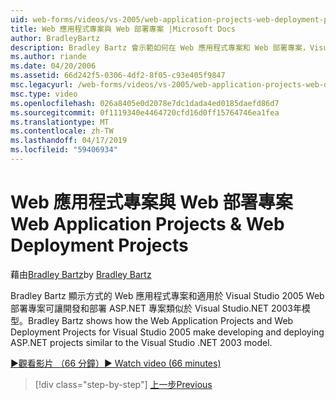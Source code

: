 ```yaml
---
uid: web-forms/videos/vs-2005/web-application-projects-web-deployment-projects
title: Web 應用程式專案與 Web 部署專案 |Microsoft Docs
author: BradleyBartz
description: Bradley Bartz 會示範如何在 Web 應用程式專案和 Web 部署專案，Visual Studio 2005 讓開發和部署 ASP.NET 專案 simila...
ms.author: riande
ms.date: 04/20/2006
ms.assetid: 66d242f5-0306-4df2-8f05-c93e405f9847
msc.legacyurl: /web-forms/videos/vs-2005/web-application-projects-web-deployment-projects
msc.type: video
ms.openlocfilehash: 026a8405e0d2078e7dc1dada4ed0185daefd86d7
ms.sourcegitcommit: 0f1119340e4464720cfd16d0ff15764746ea1fea
ms.translationtype: MT
ms.contentlocale: zh-TW
ms.lasthandoff: 04/17/2019
ms.locfileid: "59406934"
---
```

# <a name="web-application-projects--web-deployment-projects"></a><span data-ttu-id="a0872-103">Web 應用程式專案與 Web 部署專案</span><span class="sxs-lookup"><span data-stu-id="a0872-103">Web Application Projects & Web Deployment Projects</span></span>

<span data-ttu-id="a0872-104">藉由[Bradley Bartz](https://github.com/BradleyBartz)</span><span class="sxs-lookup"><span data-stu-id="a0872-104">by [Bradley Bartz](https://github.com/BradleyBartz)</span></span>

<span data-ttu-id="a0872-105">Bradley Bartz 顯示方式的 Web 應用程式專案和適用於 Visual Studio 2005 Web 部署專案可讓開發和部署 ASP.NET 專案類似於 Visual Studio.NET 2003年模型。</span><span class="sxs-lookup"><span data-stu-id="a0872-105">Bradley Bartz shows how the Web Application Projects and Web Deployment Projects for Visual Studio 2005 make developing and deploying ASP.NET projects similar to the Visual Studio .NET 2003 model.</span></span>

[<span data-ttu-id="a0872-106">&#9654;觀看影片 （66 分鐘）</span><span class="sxs-lookup"><span data-stu-id="a0872-106">&#9654; Watch video (66 minutes)</span></span>](https://channel9.msdn.com/Blogs/ASP-NET-Site-Videos/web-application-projects-web-deployment-projects)

> [!div class="step-by-step"]
> [<span data-ttu-id="a0872-107">上一步</span><span class="sxs-lookup"><span data-stu-id="a0872-107">Previous</span></span>](web-deployment-projects.md)
